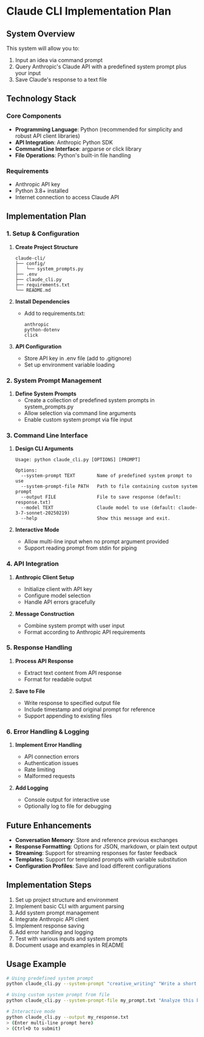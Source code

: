 # Claude CLI Implementation Plan

## System Overview

This system will allow you to:
1. Input an idea via command prompt
2. Query Anthropic's Claude API with a predefined system prompt plus your input
3. Save Claude's response to a text file

## Technology Stack

### Core Components
- **Programming Language**: Python (recommended for simplicity and robust API client libraries)
- **API Integration**: Anthropic Python SDK
- **Command Line Interface**: argparse or click library
- **File Operations**: Python's built-in file handling

### Requirements
- Anthropic API key
- Python 3.8+ installed
- Internet connection to access Claude API

## Implementation Plan

### 1. Setup & Configuration

1. **Create Project Structure**
   ```
   claude-cli/
   ├── config/
   │   └── system_prompts.py
   ├── .env
   ├── claude_cli.py
   ├── requirements.txt
   └── README.md
   ```

2. **Install Dependencies**
   - Add to requirements.txt:
     ```
     anthropic
     python-dotenv
     click
     ```

3. **API Configuration**
   - Store API key in .env file (add to .gitignore)
   - Set up environment variable loading

### 2. System Prompt Management

1. **Define System Prompts**
   - Create a collection of predefined system prompts in system_prompts.py
   - Allow selection via command line arguments
   - Enable custom system prompt via file input

### 3. Command Line Interface

1. **Design CLI Arguments**
   ```
   Usage: python claude_cli.py [OPTIONS] [PROMPT]
     
   Options:
     --system-prompt TEXT        Name of predefined system prompt to use
     --system-prompt-file PATH   Path to file containing custom system prompt
     --output FILE               File to save response (default: response.txt)
     --model TEXT                Claude model to use (default: claude-3-7-sonnet-20250219)
     --help                      Show this message and exit.
   ```

2. **Interactive Mode**
   - Allow multi-line input when no prompt argument provided
   - Support reading prompt from stdin for piping

### 4. API Integration

1. **Anthropic Client Setup**
   - Initialize client with API key
   - Configure model selection
   - Handle API errors gracefully

2. **Message Construction**
   - Combine system prompt with user input
   - Format according to Anthropic API requirements

### 5. Response Handling

1. **Process API Response**
   - Extract text content from API response
   - Format for readable output

2. **Save to File**
   - Write response to specified output file
   - Include timestamp and original prompt for reference
   - Support appending to existing files

### 6. Error Handling & Logging

1. **Implement Error Handling**
   - API connection errors
   - Authentication issues
   - Rate limiting
   - Malformed requests

2. **Add Logging**
   - Console output for interactive use
   - Optionally log to file for debugging

## Future Enhancements

- **Conversation Memory**: Store and reference previous exchanges
- **Response Formatting**: Options for JSON, markdown, or plain text output
- **Streaming**: Support for streaming responses for faster feedback
- **Templates**: Support for templated prompts with variable substitution
- **Configuration Profiles**: Save and load different configurations

## Implementation Steps

1. Set up project structure and environment
2. Implement basic CLI with argument parsing
3. Add system prompt management
4. Integrate Anthropic API client
5. Implement response saving
6. Add error handling and logging
7. Test with various inputs and system prompts
8. Document usage and examples in README

## Usage Example

```bash
# Using predefined system prompt
python claude_cli.py --system-prompt "creative_writing" "Write a short story about a robot learning to paint"

# Using custom system prompt from file
python claude_cli.py --system-prompt-file my_prompt.txt "Analyze this business idea"

# Interactive mode
python claude_cli.py --output my_response.txt
> (Enter multi-line prompt here)
> (Ctrl+D to submit)
```
